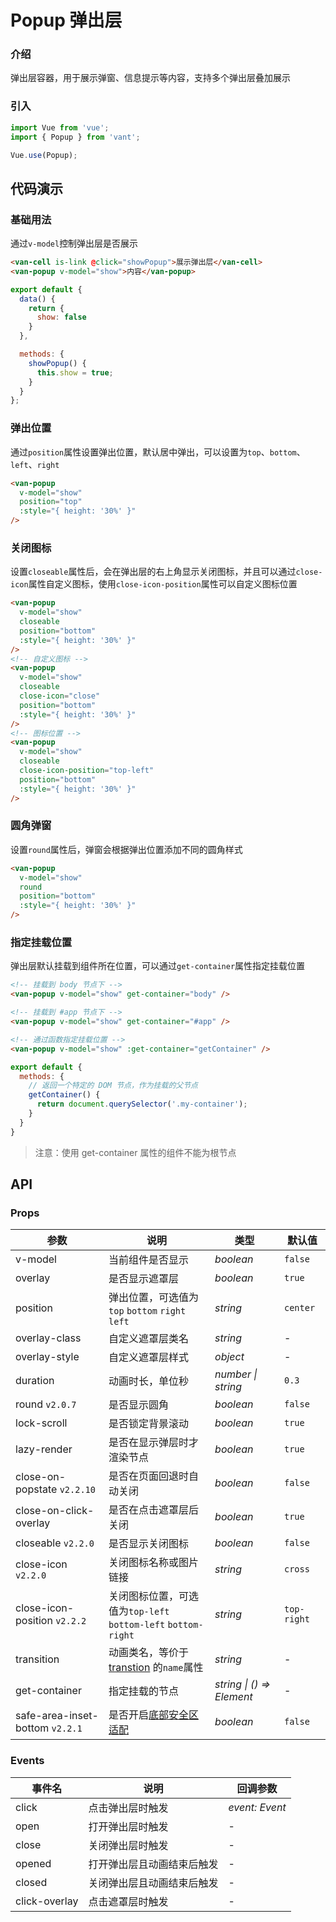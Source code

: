 # Popup 弹出层

### 介绍

弹出层容器，用于展示弹窗、信息提示等内容，支持多个弹出层叠加展示

### 引入

```js
import Vue from 'vue';
import { Popup } from 'vant';

Vue.use(Popup);
```

## 代码演示

### 基础用法

通过`v-model`控制弹出层是否展示

```html
<van-cell is-link @click="showPopup">展示弹出层</van-cell>
<van-popup v-model="show">内容</van-popup>
```

```js
export default {
  data() {
    return {
      show: false
    }
  },

  methods: {
    showPopup() {
      this.show = true;
    }
  }
};
```

### 弹出位置

通过`position`属性设置弹出位置，默认居中弹出，可以设置为`top`、`bottom`、`left`、`right`

```html
<van-popup
  v-model="show"
  position="top"
  :style="{ height: '30%' }"
/>
```

### 关闭图标

设置`closeable`属性后，会在弹出层的右上角显示关闭图标，并且可以通过`close-icon`属性自定义图标，使用`close-icon-position`属性可以自定义图标位置

```html
<van-popup
  v-model="show"
  closeable
  position="bottom"
  :style="{ height: '30%' }"
/>
<!-- 自定义图标 -->
<van-popup
  v-model="show"
  closeable
  close-icon="close"
  position="bottom"
  :style="{ height: '30%' }"
/>
<!-- 图标位置 -->
<van-popup
  v-model="show"
  closeable
  close-icon-position="top-left"
  position="bottom"
  :style="{ height: '30%' }"
/>
```

### 圆角弹窗

设置`round`属性后，弹窗会根据弹出位置添加不同的圆角样式

```html
<van-popup
  v-model="show"
  round
  position="bottom"
  :style="{ height: '30%' }"
/>
```

### 指定挂载位置

弹出层默认挂载到组件所在位置，可以通过`get-container`属性指定挂载位置

```html
<!-- 挂载到 body 节点下 -->
<van-popup v-model="show" get-container="body" />

<!-- 挂载到 #app 节点下 -->
<van-popup v-model="show" get-container="#app" />

<!-- 通过函数指定挂载位置 -->
<van-popup v-model="show" :get-container="getContainer" />
```

```js
export default {
  methods: {
    // 返回一个特定的 DOM 节点，作为挂载的父节点
    getContainer() {
      return document.querySelector('.my-container');
    }
  }
}
```

> 注意：使用 get-container 属性的组件不能为根节点

## API

### Props

| 参数 | 说明 | 类型 | 默认值 |
|------|------|------|------|
| v-model | 当前组件是否显示 | *boolean* | `false` |
| overlay | 是否显示遮罩层 | *boolean* | `true` |
| position | 弹出位置，可选值为 `top` `bottom` `right` `left` | *string* | `center` |
| overlay-class | 自定义遮罩层类名 | *string* | - |
| overlay-style | 自定义遮罩层样式 | *object* | - |
| duration | 动画时长，单位秒 | *number \| string* | `0.3` |
| round `v2.0.7` | 是否显示圆角 | *boolean* | `false` |
| lock-scroll | 是否锁定背景滚动 | *boolean* | `true` |
| lazy-render | 是否在显示弹层时才渲染节点 | *boolean* | `true` |
| close-on-popstate `v2.2.10` | 是否在页面回退时自动关闭 | *boolean* | `false` |
| close-on-click-overlay | 是否在点击遮罩层后关闭 | *boolean* | `true` |
| closeable `v2.2.0` | 是否显示关闭图标 | *boolean* | `false` |
| close-icon `v2.2.0` | 关闭图标名称或图片链接 | *string* | `cross` |
| close-icon-position `v2.2.2` | 关闭图标位置，可选值为`top-left`<br>`bottom-left` `bottom-right` | *string* | `top-right` |
| transition | 动画类名，等价于 [transtion](https://cn.vuejs.org/v2/api/index.html#transition) 的`name`属性 | *string* | - |
| get-container | 指定挂载的节点 | *string \| () => Element* | - |
| safe-area-inset-bottom `v2.2.1` | 是否开启[底部安全区适配](#/zh-CN/quickstart#di-bu-an-quan-qu-gua-pei) | *boolean* | `false` |

### Events

| 事件名 | 说明 | 回调参数 |
|------|------|------|
| click | 点击弹出层时触发 | *event: Event* |
| open | 打开弹出层时触发 | - |
| close | 关闭弹出层时触发 | - |
| opened | 打开弹出层且动画结束后触发 | - |
| closed | 关闭弹出层且动画结束后触发 | - |
| click-overlay | 点击遮罩层时触发 | - |
